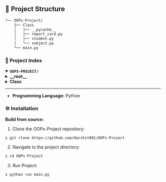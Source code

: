 ## 📁 Project Structure

```sh
└── OOPs-Project/
    ├── Class
    │   ├── __pycache__
    │   ├── report_card.py
    │   ├── student.py
    │   └── subject.py
    └── main.py
```


### 📂 Project Index
<details open>
	<summary><b><code>OOPS-PROJECT/</code></b></summary>
	<details> <!-- __root__ Submodule -->
		<summary><b>__root__</b></summary>
		<blockquote>
			<table>
			<tr>
				<td><b><a href='https://github.com/darshit001/OOPs-Project/blob/master/main.py'>main.py</a></b></td>
			</tr>
			</table>
		</blockquote>
	</details>
	<details> <!-- Class Submodule -->
		<summary><b>Class</b></summary>
		<blockquote>
			<table>
			<tr>
				<td><b><a href='https://github.com/darshit001/OOPs-Project/blob/master/Class/subject.py'>subject.py</a></b></td>
				<!-- <td><code>❯ REPLACE-ME</code></td> -->
			</tr>
			<tr>
				<td><b><a href='https://github.com/darshit001/OOPs-Project/blob/master/Class/student.py'>student.py</a></b></td>
				<!-- <td><code>❯ REPLACE-ME</code></td> -->
			</tr>
			<tr>
				<td><b><a href='https://github.com/darshit001/OOPs-Project/blob/master/Class/report_card.py'>report_card.py</a></b></td>
				<!-- <td><code>❯ REPLACE-ME</code></td> -->
			</tr>
			</table>
		</blockquote>
	</details>
</details>

---
- **Programming Language:** Python

### ⚙️ Installation

**Build from source:**

1. Clone the OOPs-Project repository:
```sh
❯ git clone https://github.com/darshit001/OOPs-Project
```

2. Navigate to the project directory:
```sh
❯ cd OOPs-Project
```

3. Run Project:
```sh
❯ python run main.py
```